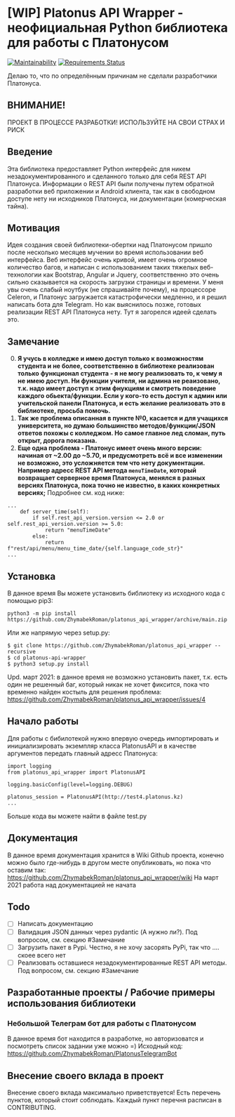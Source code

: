# [WIP] Platonus API Wrapper - неофициальная Python библиотека для работы с Платонусом
[![Maintainability](https://api.codeclimate.com/v1/badges/7a4695ad3d671c96f922/maintainability)](https://codeclimate.com/github/ZhymabekRoman/platonus_api_wrapper/maintainability)
[![Requirements Status](https://requires.io/github/ZhymabekRoman/platonus_api_wrapper/requirements.svg?branch=main)](https://requires.io/github/ZhymabekRoman/platonus_api_wrapper/requirements/?branch=main)

Делаю то, что по определённым причинам не сделали разработчики Платонуса.

## ВНИМАНИЕ!
ПРОЕКТ В ПРОЦЕССЕ РАЗРАБОТКИ! ИСПОЛЬЗУЙТЕ НА СВОИ СТРАХ И РИСК

## Введение
Эта библиотека предоставляет Python интерфейс для никем незадокументированного и сделанного только для себя REST API Платонуса. Информации о REST API были получены путем обратной разработки веб приложении и Android клиента, так как в свободном доступе нету ни исходников Платонуса, ни документации (комерческая тайна).

## Мотивация
Идея создания своей библиотеки-обертки над Платонусом пришло после несколько месяцев мучении во время использовании веб интерфейса. Веб интерфейс очень кривой, имеет очень огромное количество багов, и написан с использованием таких тяжелых веб-технологии как Bootstrap, Angular и Jquery, соответственно это очень сильно сказывается на скорость загрузки страницы и времени. У меня увы очень слабый ноутбук (не спрашивайте почему), на процессоре Celeron, и Платонус загружается катастрофически медленно, и я решил написать бота для Telegram. Но как выяснилось позже, готовых реализации REST API Платонуса нету. Тут я загорелся идеей сделать это.

## Замечание
0) **Я учусь в колледже и имею доступ только к возможностям студента и не более, соответственно в библиотеке реализован только функционал студента - я не могу реализовать то, к чему я не имею доступ. Ни функции учителя, ни админа не реаизовано, т.к. надо имеет доступ к этим фнукциям и смотреть поведение каждого обьекта/функции. Если у кого-то есть доступ к админ или учительской панели Платонуса, и есть желание реализовать это в библиотеке, просьба помочь.**
1) **Так же проблема описанная в пункте №0, касается и для учащихся университета, но думаю большинство методов/функции/JSON ответов похожы с колледжом. Но самое главное лед сломан, путь открыт, дорога показана.**
2) **Еще одна проблема - Платонус имеет очень много версии: начиная от ~2.00 до ~5.70, и предусмотреть всё и все изменении не возможно, это усложняется тем что нету документации. Например адресс REST API метода `menuTimeDate`, который возвращает серверное время Платонуса, менялся в разных версиях Платонуса, пока точно не известно, в каких конкретных версиях;** Подробнее см. код ниже:

```
...
    def server_time(self):
        if self.rest_api_version.version <= 2.0 or self.rest_api_version.version >= 5.0:
            return "menuTimeDate"
        else:
            return f"rest/api/menu/menu_time_date/{self.language_code_str}"
...
```

## Установка
В данное время Вы можете установить библиотеку из исходного кода с помощью pip3:
```
python3 -m pip install https://github.com/ZhymabekRoman/platonus_api_wrapper/archive/main.zip
```

Или же напрямую через setup.py:
```
$ git clone https://github.com/ZhymabekRoman/platonus_api_wrapper --recursive
$ cd platonus-api-wrapper
$ python3 setup.py install
```

Upd. март 2021: в данное время не возможно установить пакет, т.к. есть один не решенный баг, который никак не хочет фиксится, пока что временно найден костыль для решения проблема: https://github.com/ZhymabekRoman/platonus_api_wrapper/issues/4

## Начало работы
Для работы с бибилотекой нужно впервую очередь импортировать и инициализировать экземпляр класса PlatonusAPI и в качестве аргументов передать главный адресс Платонуса:
```
import logging
from platonus_api_wrapper import PlatonusAPI

logging.basicConfig(level=logging.DEBUG)

platonus_session = PlatonusAPI(http://test4.platonus.kz)
...
```

Больше кода вы можете найти в файле test.py

## Документация
В данное время документация хранится в Wiki Github проекта, конечно можно было где-нибудь в другом месте опубликовать, но пока что оставим так: https://github.com/ZhymabekRoman/platonus_api_wrapper/wiki
На март 2021 работа над документацией не начата

## Todo
- [ ] Написать документацию
- [ ] Валидация JSON данных через pydantic (А нужно ли?). Под вопросом, см. секцию #Замечание
- [ ] Загрузить пакет в Pypi. Честно, я не хочу засорять PyPi, так что .... скоее всего нет
- [ ] Реализовать оставшиеся незадокументированные REST API методы. Под вопросом, см. секцию #Замечание

## Разработанные проекты / Рабочие примеры использования библиотеки
### Небольшой Телеграм бот для работы с Платонусом
В данное время бот находится в разработке, но авторизоватся и посмотреть список задании уже можно =)
Исходный код: https://github.com/ZhymabekRoman/PlatonusTelegramBot

## Внесение своего вклада в проект
Внесение своего вклада максимально приветствуется! Есть перечень пунктов, который стоит соблюдать. Каждый пункт перечня расписан в CONTRIBUTING.
